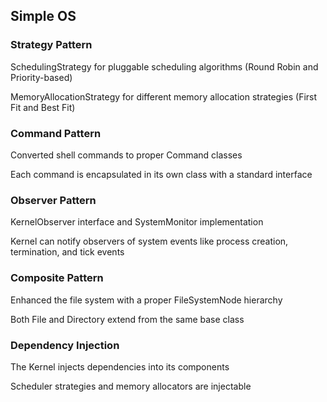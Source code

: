 
## Simple OS


### Strategy Pattern

SchedulingStrategy for pluggable scheduling algorithms (Round Robin and Priority-based)

MemoryAllocationStrategy for different memory allocation strategies (First Fit and Best Fit)



### Command Pattern

Converted shell commands to proper Command classes

Each command is encapsulated in its own class with a standard interface


### Observer Pattern

KernelObserver interface and SystemMonitor implementation

Kernel can notify observers of system events like process creation, termination, and tick events


### Composite Pattern

Enhanced the file system with a proper FileSystemNode hierarchy

Both File and Directory extend from the same base class


### Dependency Injection


The Kernel injects dependencies into its components

Scheduler strategies and memory allocators are injectable
